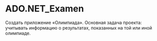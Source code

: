# ADO.NET_Examen
Создать приложение «Олимпиада». Основная задача проекта: учитывать информацию о результатах, показанных на той или иной олимпиаде. 
